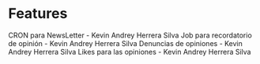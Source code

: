 # Features
CRON para NewsLetter - Kevin Andrey Herrera Silva
Job para recordatorio de opinión - Kevin Andrey Herrera Silva
Denuncias de opiniones - Kevin Andrey Herrera Silva
Likes para las opiniones - Kevin Andrey Herrera Silva